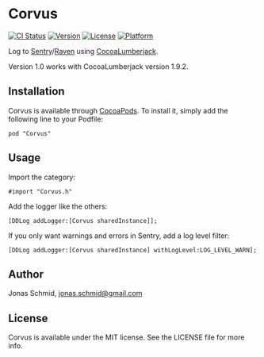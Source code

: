 # Corvus

[![CI Status](http://img.shields.io/travis/jschmid/Corvus.svg?style=flat)](https://travis-ci.org/jschmid/Corvus)
[![Version](https://img.shields.io/cocoapods/v/Corvus.svg?style=flat)](http://cocoadocs.org/docsets/Corvus)
[![License](https://img.shields.io/cocoapods/l/Corvus.svg?style=flat)](http://cocoadocs.org/docsets/Corvus)
[![Platform](https://img.shields.io/cocoapods/p/Corvus.svg?style=flat)](http://cocoadocs.org/docsets/Corvus)

Log to [Sentry](https://getsentry.com/)/[Raven](https://github.com/getsentry/raven-objc) using [CocoaLumberjack](https://github.com/CocoaLumberjack/CocoaLumberjack).

Version 1.0 works with CocoaLumberjack version 1.9.2.

## Installation

Corvus is available through [CocoaPods](http://cocoapods.org). To install
it, simply add the following line to your Podfile:

    pod "Corvus"

## Usage

Import the category:

	#import "Corvus.h"

Add the logger like the others:

    [DDLog addLogger:[Corvus sharedInstance]];

If you only want warnings and errors in Sentry, add a log level filter:

    [DDLog addLogger:[Corvus sharedInstance] withLogLevel:LOG_LEVEL_WARN];

## Author

Jonas Schmid, jonas.schmid@gmail.com

## License

Corvus is available under the MIT license. See the LICENSE file for more info.
